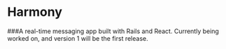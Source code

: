 # Harmony
###A real-time messaging app built with Rails and React. Currently being worked on, and version 1 will be the first release.
